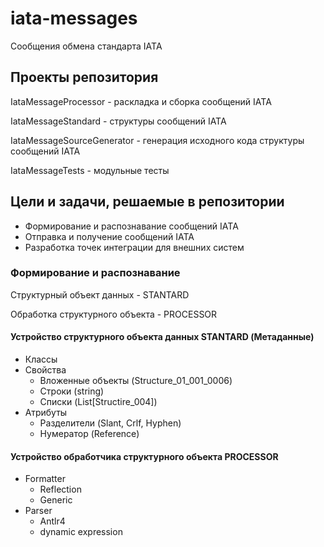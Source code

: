 # iata-messages
Сообщения обмена стандарта IATA

## Проекты репозитория
IataMessageProcessor - раскладка и сборка сообщений IATA

IataMessageStandard - структуры сообщений IATA

IataMessageSourceGenerator - генерация исходного кода структуры сообщений IATA

IataMessageTests - модульные тесты

## Цели и задачи, решаемые в репозитории
* Формирование и распознавание сообщений IATA
* Отправка и получение сообщений IATA
* Разработка точек интеграции для внешних систем

### Формирование и распознавание
Структурный объект данных - STANTARD

Обработка структурного объекта - PROCESSOR

#### Устройство структурного объекта данных STANTARD (Метаданные)
* Классы
* Свойства
  * Вложенные объекты (Structure_01_001_0006)
  * Строки (string)
  * Списки (List[Structire_004])
* Атрибуты 
  * Разделители (Slant, Crlf, Hyphen)
  * Нумератор (Reference)
#### Устройство обработчика структурного объекта PROCESSOR
* Formatter
  * Reflection
  * Generic
* Parser
  * Antlr4
  * dynamic expression
